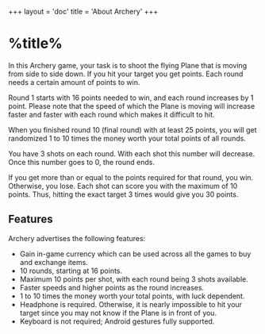 +++
layout = 'doc'
title = 'About Archery'
+++
# %title%
In this Archery game, your task is to shoot the flying Plane that is moving from side to side down. If you hit your target you get points. Each round needs a certain amount of points to win.

Round 1 starts with 16 points needed to win, and each round increases by 1 point. Please note that the speed of which the Plane is moving will increase faster and faster with each round which makes it difficult to hit.

When you finished round 10 (final round) with at least 25 points, you will get randomized 1 to 10 times the money worth your total points of all rounds.

You have 3 shots on each round. With each shot this number will decrease. Once this number goes to 0, the round ends.

If you get more than or equal to the points required for that round, you win. Otherwise, you lose. Each shot can score you with the maximum of 10 points. Thus, hitting the exact target 3 times would give you 30 points.

## Features
Archery advertises the following features:
- Gain in-game currency which can be used across all the games to buy and exchange items.
- 10 rounds, starting at 16 points.
- Maximum 10 points per shot, with each round being 3 shots available.
- Faster speeds and higher points as the round increases.
- 1 to 10 times the money worth your total points, with luck dependent.
- Headphone is required. Otherwise, it is nearly impossible to hit your target since you may not know if the Plane is in front of you.
- Keyboard is not required; Android gestures fully supported.